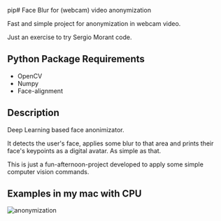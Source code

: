 pip# Face Blur for (webcam) video anonymization

Fast and simple project for anonymization in webcam video.

Just an exercise to try Sergio Morant code. 


## Python Package Requirements

- OpenCV
- Numpy
- Face-alignment

## Description

Deep Learning based face anonimizator. 

It detects the user's face, applies some blur to that area and prints their face's keypoints as a digital avatar. As simple as that.

This is just a fun-afternoon-project developed to apply some simple computer vision commands.

## Examples in my mac with CPU
![anonymization](https://raw.githubusercontent.com/parzibyte/WaterPy/master/assets/ImagenV1.png)



